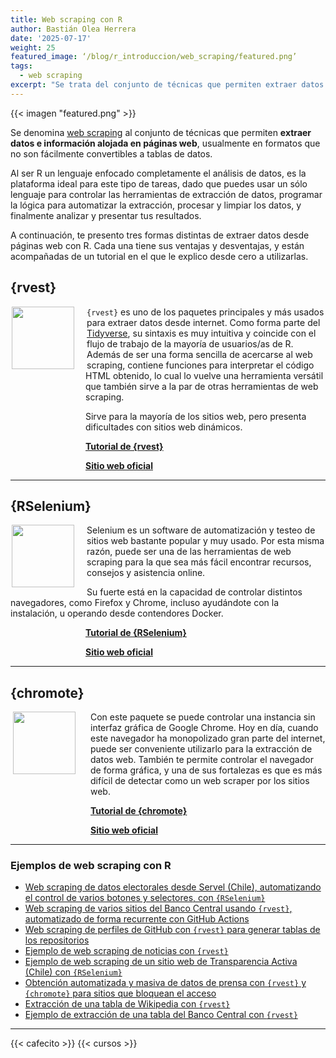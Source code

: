 ```yaml
---
title: Web scraping con R
author: Bastián Olea Herrera
date: '2025-07-17'
weight: 25
featured_image: ‘/blog/r_introduccion/web_scraping/featured.png’
tags:
  - web scraping
excerpt: "Se trata del conjunto de técnicas que permiten extraer datos e información alojada en páginas web, usualmente en formatos que no son fácilmente convertibles a tablas de datos. En este post vemos tres formas de extraer datos desde páginas web con R, cada una con ventajas y desventajas, y su propio tutorial para aprender desde cero a usarlas."
---
```


{{< imagen "featured.png" >}}

Se denomina [web scraping](/tags/web-scraping/) al conjunto de técnicas que permiten **extraer datos e información alojada en páginas web**, usualmente en formatos que no son fácilmente convertibles a tablas de datos. 

Al ser R un lenguaje enfocado completamente el análisis de datos, es la plataforma ideal para este tipo de tareas, dado que puedes usar un sólo lenguaje para controlar las herramientas de extracción de datos, programar la lógica para automatizar la extracción, procesar y limpiar los datos, y finalmente analizar y presentar tus resultados.

A continuación, te presento tres formas distintas de extraer datos desde páginas web con R. Cada una tiene sus ventajas y desventajas, y están acompañadas de un tutorial en el que le explico desde cero a utilizarlas.

## {rvest}
<img src = https://rvest.tidyverse.org/logo.png style = "float: left; width: 100px; margin-left: 2px; margin-right: 20px;">

<div style = "margin-left: 120px;">

`{rvest}` es uno de los paquetes principales y más usados para extraer datos desde internet. Como forma parte del [Tidyverse](https://www.tidyverse.org), su sintaxis es muy intuitiva y coincide con el flujo de trabajo de la mayoría de usuarios/as de R. Además de ser una forma sencilla de acercarse al web scraping, contiene funciones para interpretar el código HTML obtenido, lo cual lo vuelve una herramienta versátil que también sirve a la par de otras herramientas de web scraping.

Sirve para la mayoría de los sitios web, pero presenta dificultades con sitios web dinámicos.

[**Tutorial de {rvest}**](/blog/tutorial_scraping_rvest/)

[**Sitio web oficial**](https://rvest.tidyverse.org)

</div>

----

## {RSelenium}
<img src = https://docs.ropensci.org/RSelenium/logo.png style = "float: left; margin-left: 2px; width: 100px; margin-right: 20px;">

Selenium es un software de automatización y testeo de sitios web bastante popular y muy usado. Por esta misma razón, puede ser una de las herramientas de web scraping para la que sea más fácil encontrar recursos, consejos y asistencia online.

Su fuerte está en la capacidad de controlar distintos navegadores, como Firefox y Chrome, incluso ayudándote con la instalación, u operando desde contendores Docker.

<div style = "margin-left: 120px;">

[**Tutorial de {RSelenium}**](/blog/tutorial_scraping_selenium/)

[**Sitio web oficial**](https://docs.ropensci.org/RSelenium/)

</div>

----

## {chromote}
<img src = https://rstudio.github.io/chromote/logo.png style = "float: left; width: 100px; margin-left: 4px; margin-right: 20px;">

<div style = "margin-left: 128px;">

Con este paquete se puede controlar una instancia sin interfaz gráfica de Google Chrome. Hoy en día, cuando este navegador ha monopolizado gran parte del internet, puede ser conveniente utilizarlo para la extracción de datos web. También te permite controlar el navegador de forma gráfica, y una de sus fortalezas es que es más difícil de detectar como un web scraper por los sitios web.



[**Tutorial de {chromote}**](/blog/tutorial_scraping_chromote/)

[**Sitio web oficial**](https://rstudio.github.io/chromote/index.html)

</div>

----

### Ejemplos de web scraping con R

- [Web scraping de datos electorales desde Servel (Chile), automatizando el control de varios botones y selectores, con `{RSelenium}`](https://github.com/bastianolea/servel_scraping_votaciones)
- [Web scraping de varios sitios del Banco Central usando `{rvest}`, automatizado de forma recurrente con GitHub Actions](https://github.com/bastianolea/economia_chile/blob/main/obtener_datos.R)
- [Web scraping de perfiles de GitHub con `{rvest}` para generar tablas de los repositorios](https://github.com/bastianolea/datos_sociales/blob/master/scraping.R)
- [Ejemplo de web scraping de noticias con `{rvest}`](https://github.com/bastianolea/prensa_chile/blob/main/scraping/fuentes/scraping_ejemplo.R)
- [Ejemplo de web scraping de un sitio web de Transparencia Activa (Chile) con `{RSelenium}`](https://bastianolea.rbind.io/blog/tutorial_scraping_selenium/#navegar-a-un-sitio-web)
- [Obtención automatizada y masiva de datos de prensa con `{rvest}` y `{chromote}` para sitios que bloquean el acceso](https://github.com/bastianolea/prensa_chile)
- [Extracción de una tabla de Wikipedia con `{rvest}`](https://bastianolea.rbind.io/blog/tutorial_scraping_rvest/#extraer-tablas-desde-un-sitio-web)
- [Ejemplo de extracción de una tabla del Banco Central con `{rvest}`](https://bastianolea.rbind.io/blog/tutorial_gt/#tabla-de-producto-interno-bruto-regional)

----

{{< cafecito >}}
{{< cursos >}}